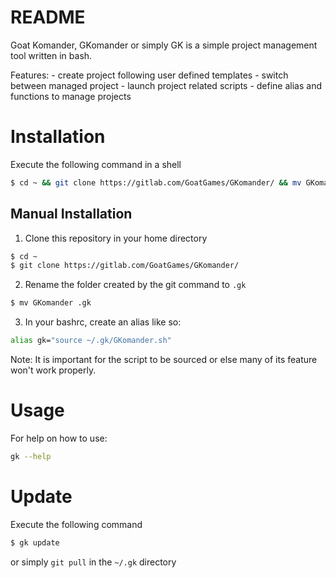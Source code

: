 # README
Goat Komander, GKomander or simply GK is a simple project management tool 
written in bash.

Features:
    - create project following user defined templates
    - switch between managed project
    - launch project related scripts
    - define alias and functions to manage projects

# Installation
Execute the following command in a shell

```bash
$ cd ~ && git clone https://gitlab.com/GoatGames/GKomander/ && mv GKomander .gk && echo 'alias gk="source ~/.gk/GKomander.sh" \n' >> ~/.bashrc
```

## Manual Installation
1. Clone this repository in your home directory

```bash
$ cd ~
$ git clone https://gitlab.com/GoatGames/GKomander/
```

2. Rename the folder created by the git command to ```.gk```

```bash
$ mv GKomander .gk
```

3. In your bashrc, create an alias like so:

```bash
alias gk="source ~/.gk/GKomander.sh"
```

Note: It is important for the script to be sourced or else many of its feature won't
work properly.


# Usage
For help on how to use:

```bash
gk --help
```

# Update
Execute the following command

```bash
$ gk update
```

or simply ```git pull``` in the ```~/.gk``` directory